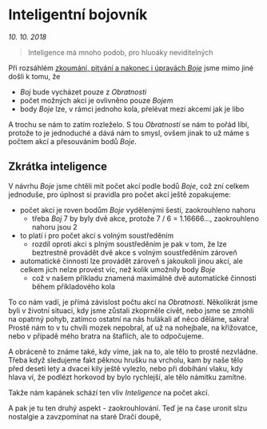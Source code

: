 # Inteligentní bojovník

*10. 10. 2018*

> Inteligence má mnoho podob, pro hluoáky neviditelných

Při rozsáhlém [zkoumání, pitvání a nakonec i úpravách *Boje*](2018-08-10-boj.md) jsme mimo jiné došli k tomu, že

- *Boj* bude vycházet pouze z *Obratnosti*
- počet možných akcí je ovlivněno pouze *Bojem*
- body *Boje* lze, v rámci jednoho kola, přelévat mezi akcemi jak je libo

A trochu se nám to zatím rozleželo.
S tou *Obratností* se nám to pořád líbí, protože to je jednoduché a dává nám to smysl, ovšem jinak to už máme s počtem akcí a přesouváním bodů *Boje*. 

## Zkrátka inteligence

V návrhu *Boje* jsme chtěli mít počet akcí podle bodů *Boje*, což zní celkem jednoduše, pro úplnost si pravidla pro počet akcí ještě zopakujeme:

- počet akcí je roven bodům *Boje* vydělenými šesti, zaokrouhleno nahoru
    - třeba *Boj* 7 by byly dvě akce, protože 7 / 6 = 1.16666..., zaokrouhleno nahoru jsou 2
- to platí i pro počet akcí s volným soustředěním
    - rozdíl oproti akci s plným soustředěním je pak v tom, že lze beztrestně provádět dvě akce s volným soustředěním zároveň
- automatické činnosti lze provádět zároveň s jakoukoli jinou akcí, ale celkem jich nelze provést víc, než kolik umožnily body *Boje*
    - což v našem příkladu znamená maximálně dvě automatické činnosti během příkladového kola

To co nám vadí, je přímá závislost počtu akcí na *Obratnosti*. Několikrát jsme byli v životní situaci, kdy jsme zůstali zkoprněle civět, nebo jsme se zmohli na opatrný pohyb, zatímco ostatní na nás hulákali ať něco děláme, sakra! Prostě nám to v tu chvíli mozek nepobral, ať už na nohejbale, na křižovatce, nebo v případě mého bratra na štaflích, ale to odpočujeme.

A obráceně to známe také, kdy víme, jak na to, ale tělo to prostě nezvládne. Třeba když sledujeme fakt pěknou hrušku na vrcholu, kam by naše tělo před deseti lety a dvacei kily ještě vylezlo, nebo při dobíhání vlaku, kdy hlava ví, že podlézt horkovod by bylo rychlejší, ale tělo námitku zamítne.

Takže nám kapánek schází ten vliv *Inteligence* na počet akcí.

A pak je tu ten druhý aspekt - zaokrouhlování. Teď je na čase uronit slzu nostalgie a zavzpomínat na staré Dračí doupě, 